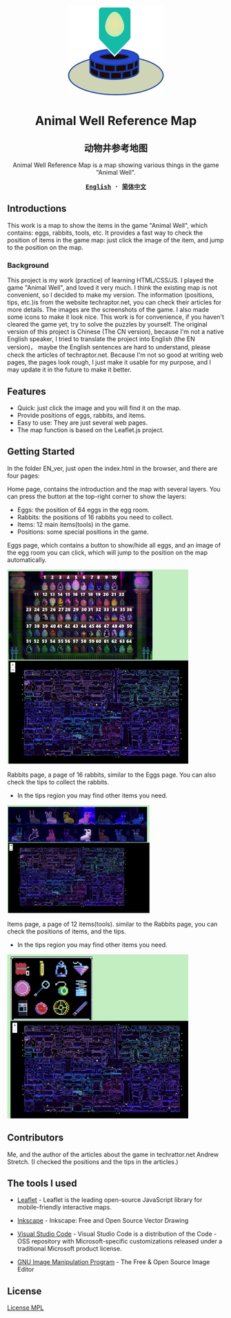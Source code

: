 <div align="center">
  <a href="https://yakia.misitebao.com/">
    <img src="assets/logo.png" width="222" height="206" />
  </a>

  <h1>Animal Well Reference Map</h1>
  <h2>动物井参考地图</h2>

  <p>
  Animal Well Reference Map is a map showing various things in the game "Animal Well". 
  </p>

  <div>
  <strong>
  <samp>

[English](README.md) · [简体中文](README.zh-Hans.md)

  </samp>
  </strong>
  </div>
</div>

## Introductions

This work is a map to show the items in the game "Animal Well", which contains: eggs, rabbits, tools, etc.
It provides a fast way to check the position of items in the game map: just click the image of the item, and jump to the position on
the map.

### Background

This project is my work (practice) of learning HTML/CSS/JS. I played the game "Animal Well", and loved it very much. I think the existing map is not convenient, so I decided to make my version. The information (positions, tips, etc.)is from the website techraptor.net, you can check their articles for more details. The images are the screenshots of the game. I also made some icons to make it look nice.
This work is for convenience, if you haven't cleared the game yet, try to solve the puzzles by yourself.
The original version of this project is Chinese (The CN version), because I'm not a native English speaker, I tried to translate the project into English (the EN version)， maybe the English sentences are hard to understand, please check the articles of techraptor.net.
Because I'm not so good at writing web pages, the pages look rough, I just make it usable for my purpose, and I may update it in the future to make it better.

## Features

- Quick: just click the image and you will find it on the map.
- Provide positions of eggs, rabbits, and items.
- Easy to use: They are just several web pages.
- The map function is based on the Leaflet.js project.

## Getting Started

In the folder EN_ver, just open the index.html in the browser, and there are four pages:

Home page, contains the introduction and the map with several layers. You can press the button at the top-right corner to show the layers:

- Eggs: the position of 64 eggs in the egg room.
- Rabbits: the positions of 16 rabbits you need to collect.
- Items: 12 main items(tools) in the game.
- Positions: some special positions in the game.

Eggs page, which contains a button to show/hide all eggs, and an image of the egg room you can click, which will jump to the position on the map automatically.

<img src="assets/eggs_shot.PNG" width="420" height="450" />

Rabbits page, a page of 16 rabbits, similar to the Eggs page. You can also check the tips to collect the rabbits.

- In the tips region you may find other items you need.

<img src="assets/rabbits_shot.PNG" width="330" height="250" />

Items page, a page of 12 items(tools). similar to the Rabbits page, you can check the positions of items, and the tips.

- In the tips region you may find other items you need.

<img src="assets/tools_shot.PNG" width="420" height="380" />

## Contributors

Me, and the author of the articles about the game in techrattor.net Andrew Stretch. (I checked the positions and the tips in the articles.)

## The tools I used

- [Leaflet](https://github.com/Leaflet/Leaflet.git) - Leaflet is the leading open-source JavaScript library for mobile-friendly interactive maps.

- [Inkscape](https://github.com/inkscape/inkscape) - Inkscape: Free and Open Source Vector Drawing
- [Visual Studio Code](https://github.com/microsoft/vscode) - Visual Studio Code is a distribution of the Code - OSS repository with Microsoft-specific customizations released under a traditional Microsoft product license.
- [GNU Image Manipulation Program](https://www.gimp.org/) - The Free & Open Source Image Editor

## License

[License MPL](LICENSE)
